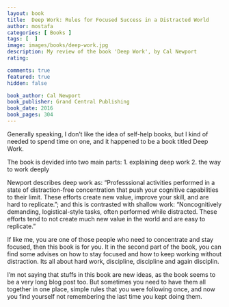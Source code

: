 ```yaml
---
layout: book
title:  Deep Work: Rules for Focused Success in a Distracted World
author: mostafa
categories: [ Books ]
tags: [  ]
image: images/books/deep-work.jpg
description: My review of the book 'Deep Work', by Cal Newport
rating:

comments: true
featured: true
hidden: false

book_author: Cal Newport
book_publisher: Grand Central Publishing
book_date: 2016
book_pages: 304
---
```


Generally speaking, I don’t like the idea of self-help books, but I kind of needed to spend time on one, and it happened to be a book titled Deep Work.

The book is devided into two main parts: 1. explaining deep work 2. the way to work deeply

Newport describes deep work as: “Professsional activities performed in a state of distraction-free concentration that push your cognitive capabilities to their limit. These efforts create new value, improve your skill, and are hard to replicate.”; and this is contrasted with shallow work: “Noncognitively demanding, logistical-style tasks, often performed while distracted. These efforts tend to not create much new value in the world and are easy to replicate.”

If like me, you are one of those people who need to concentrate and stay focused, then this book is for you. It in the second part of the book, you can find some advises on how to stay focused and how to keep working without distraction. Its all about hard work, discipline, discipline and again disciplin.

I’m not saying that stuffs in this book are new ideas, as the book seems to be a very long blog post too. But sometimes you need to have them all together in one place, simple rules that you were following once, and now you find yourself not remembering the last time you kept doing them.

